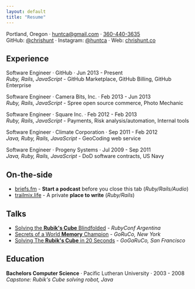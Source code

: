 ```yaml
---
layout: default
title: "Resume"
---
```


Portland, Oregon &middot;
[huntca@gmail.com](mailto:huntca@gmail.com) &middot;
[360-440-3635](tel:360-440-3635)<br/>
GitHub: [@chrishunt](https://github.com/chrishunt) &middot;
Instagram: [@huntca](https://www.instagram.com/huntca) &middot;
Web: [chrishunt.co](http://www.chrishunt.co)

## Experience

Software Engineer &middot; <span class='highlight'>GitHub</span> &middot; Jun 2013 - Present<br/>
*Ruby, Rails, JavaScript* - GitHub Marketplace, GitHub Billing, GitHub Enterprise

Software Engineer &middot; <span class='highlight'>Camera Bits, Inc.</span> &middot; Feb 2013 - Jun 2013<br/>
*Ruby, Rails, JavaScript* - Spree open source commerce, Photo Mechanic

Software Engineer &middot; <span class='highlight'>Square Inc.</span> &middot; Feb 2012 - Feb 2013<br/>
*Ruby, Rails, JavaScript* - Payments, Risk analysis/automation, Internal tools

Software Engineer &middot; <span class='highlight'>Climate Corporation</span> &middot; Sep 2011 - Feb 2012<br/>
*Java, Ruby, Rails, JavaScript* - GeoCoding web service

Software Engineer &middot; <span class='highlight'>Progeny Systems</span> &middot; Jul 2009 - Sep 2011<br/>
*Java, Ruby, Rails, JavaScript* - DoD software contracts, US Navy

## On-the-side
- [briefs.fm](https://www.briefs.fm) - **Start a podcast** before you close this tab (*Ruby/Rails/Audio*)
- [trailmix.life](https://www.trailmix.life) - A private **place to write** (*Ruby/Rails*)

## Talks

- [Solving the **Rubik's Cube** Blindfolded](http://www.chrishunt.co/talks/2014/10/24/solving_the_rubiks_cube_blindfolded.html) - *RubyConf Argentina*
- [Secrets of a World **Memory** Champion](http://www.chrishunt.co/talks/2014/04/25/secrets_of_a_world_memory_champion.html) - *GoRuCo, New York*
- [Solving The **Rubik's Cube** in 20 Seconds](http://www.chrishunt.co/talks/2013/09/20/solving_the_rubiks_cube_in_20_seconds.html) - *GoGaRuCo, San Francisco*

## Education

**Bachelors Computer Science** &middot; Pacific Lutheran University &middot; 2003 - 2008
*Capstone: Rubik's Cube solving robot, Java*

